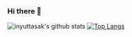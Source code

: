 ### Hi there 👋

<!--
**inyuttasak/inyuttasak** is a ✨ _special_ ✨ repository because its `README.md` (this file) appears on your GitHub profile.

Here are some ideas to get you started:

- 🔭 I’m currently working on ...
- 🌱 I’m currently learning ...
- 👯 I’m looking to collaborate on ...
- 🤔 I’m looking for help with ...
- 💬 Ask me about ...
- 📫 How to reach me: ...
- 😄 Pronouns: ...
- ⚡ Fun fact: ...
-->
![inyuttasak's github stats](https://github-readme-stats.vercel.app/api?username=inyuttasak&show_icons=true&theme=onedark&hide=stars,issues)
[![Top Langs](https://github-readme-stats.vercel.app/api/top-langs/?username=inyuttasak&layout=compact&theme=onedark)](https://github.com/anuraghazra/github-readme-stats)

